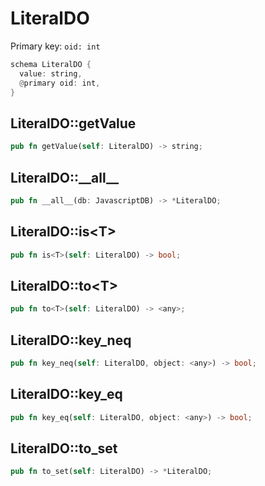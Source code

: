 # LiteralDO

Primary key: `oid: int`

```rust
schema LiteralDO {
  value: string,
  @primary oid: int,
}
```
## LiteralDO::getValue

```rust
pub fn getValue(self: LiteralDO) -> string;
```
## LiteralDO::\_\_all\_\_

```rust
pub fn __all__(db: JavascriptDB) -> *LiteralDO;
```
## LiteralDO::is\<T\>

```rust
pub fn is<T>(self: LiteralDO) -> bool;
```
## LiteralDO::to\<T\>

```rust
pub fn to<T>(self: LiteralDO) -> <any>;
```
## LiteralDO::key\_neq

```rust
pub fn key_neq(self: LiteralDO, object: <any>) -> bool;
```
## LiteralDO::key\_eq

```rust
pub fn key_eq(self: LiteralDO, object: <any>) -> bool;
```
## LiteralDO::to\_set

```rust
pub fn to_set(self: LiteralDO) -> *LiteralDO;
```
